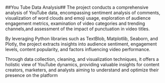 ##You Tube Data Analysis##
The project conducts a comprehensive analysis of YouTube data, encompassing sentiment analysis of comments, visualization of word clouds and emoji usage, 
exploration of audience engagement metrics, examination of video categories and trending channels,and assessment of the impact of punctuation in video titles.

By leveraging Python libraries such as TextBlob, Matplotlib, Seaborn, and Plotly, the project extracts insights into audience sentiment, 
engagement levels, content popularity, and factors influencing video performance.

Through data collection, cleaning, and visualization techniques, it offers a holistic view of YouTube dynamics, providing valuable insights for content creators, marketers,
and analysts aiming to understand and optimize their presence on the platform
